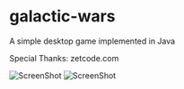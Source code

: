 # galactic-wars
A simple desktop game implemented in Java

Special Thanks: zetcode.com

![ScreenShot](https://raw.github.com/algoprentice/galactic-wars/master/screenshots/Capture.PNG)
![ScreenShot](https://raw.github.com/algoprentice/galactic-wars/master/screenshots/Capture2.PNG)
